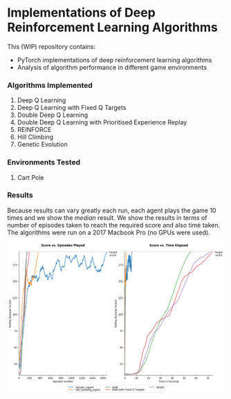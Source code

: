 
# Implementations of Deep Reinforcement Learning Algorithms

This (WIP) repository contains:

* PyTorch implementations of deep reinforcement learning algorithms
* Analysis of algorithm performance in different game environments


### **Algorithms Implemented** 

1. Deep Q Learning
1. Deep Q Learning with Fixed Q Targets
1. Double Deep Q Learning
1. Double Deep Q Learning with Prioritised Experience Replay
1. REINFORCE
1. Hill Climbing
7. Genetic Evolution


### **Environments Tested**

1. Cart Pole


### **Results**

Because results can vary greatly each run, each agent plays the game 10 times and we show the *median* result. 
We show the results in terms of number of episodes taken to reach the required score
and also time taken. The algorithms were run on a 2017 Macbook Pro (no GPUs were used). 
 
 ![Cart Pole Results](Results/Cart_Pole/Results_Graph.png)
  

